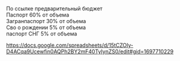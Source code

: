 По ссылке предварительный бюджет  
Паспорт 60% от объема  
Загранпаспорт 30% от объема  
Сво о рождении 5% от объема  
паспорт СНГ 5% от объема

https://docs.google.com/spreadsheets/d/15tCZOIy-D4ACqa9Ucewfin0AQPh2BY2mF40TyIynZS0/edit#gid=1697710229
